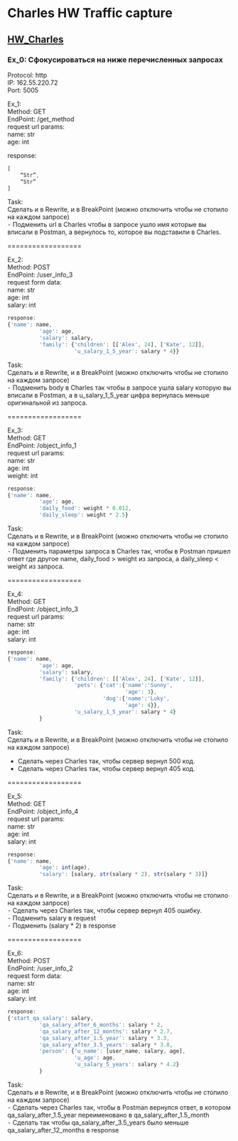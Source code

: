 # Charles HW Traffic capture 

## [HW_Charles](https://github.com/Pavlik1100/Charles/blob/main/HW_Charles.chls)

### Ex_0: Сфокусироваться на ниже перечисленных запросах
  
Protocol: http  
IP: 162.55.220.72  
Port: 5005  
  
Ex_1:   
Method: GET  
EndPoint: /get_method  
request url params:   
 name: str  
 age: int  
  
response:   
```js
[  
    “Str”,  
    “Str”  
]  
```

Task:  
Сделать и в Rewrite, и в BreakPoint (можно отключить чтобы не стопило на каждом запросе)  
   ⁃ Подменить url в Charles чтобы в запросе ушло имя которые вы вписали в Postman, а вернулось то, которое вы подставили в Charles.  
  
==================  
  
Ex_2:  
Method: POST  
EndPoint: /user_info_3  
request form data:   
 name: str  
 age: int  
 salary: int  
```js  
response: 
{'name': name,
          'age': age,
          'salary': salary,
          'family': {'children': [['Alex', 24], ['Kate', 12]],
                     'u_salary_1_5_year': salary * 4}}
```
Task:  
Сделать и в Rewrite, и в BreakPoint (можно отключить чтобы не стопило на каждом запросе)  
   ⁃ Подменить body в Charles так чтобы в запросе ушла salary которую вы вписали в Postman, а в u_salary_1_5_year цифра вернулась меньше оригинальной из запроса.  
   
==================  
  
Ex_3:  
Method: GET  
EndPoint: /object_info_1  
request url params:   
 name: str  
 age: int  
 weight: int  
```js  
response: 
{'name': name,
          'age': age,
          'daily_food': weight * 0.012,
          'daily_sleep': weight * 2.5}
```
Task:  
Сделать и в Rewrite, и в BreakPoint (можно отключить чтобы не стопило на каждом запросе)  
   ⁃ Подменить параметры запроса в Charles так, чтобы в Postman пришел ответ где другое name, daily_food > weight из запроса, а daily_sleep < weight из запроса.  
  
==================  

Ex_4:  
Method: GET  
EndPoint: /object_info_3  
request url params:   
 name: str  
 age: int  
 salary: int  
```js  
response: 
{'name': name,
          'age': age,
          'salary': salary,
          'family': {'children': [['Alex', 24], ['Kate', 12]],
                     'pets': {'cat':{'name':'Sunny',
                                     'age': 3},
                              'dog':{'name':'Luky',
                                     'age': 4}},
                     'u_salary_1_5_year': salary * 4}
          }
```
Task:  
Сделать и в Rewrite, и в BreakPoint (можно отключить чтобы не стопило на каждом запросе)
   - Сделать через Charles так, чтобы сервер вернул 500 код.  
   - Сделать через Charles так, чтобы сервер вернул 405 код.  
  
==================  
  
Ex_5:  
Method: GET  
EndPoint: /object_info_4  
request url params:   
 name: str  
 age: int  
 salary: int  
```js  
response: 
{'name': name,
          'age': int(age),
          'salary': [salary, str(salary * 2), str(salary * 3)]}
```

Task:  
Сделать и в Rewrite, и в BreakPoint (можно отключить чтобы не стопило на каждом запросе)  
   ⁃ Сделать через Charles так, чтобы сервер вернул 405 ошибку.  
   ⁃ Подменить salary в request  
   ⁃ Подменить (salary * 2) в response  
  
==================  
  
Ex_6:  
Method: POST  
EndPoint: /user_info_2  
request form data:   
 name: str  
 age: int  
 salary: int  
```js
response: 
{'start_qa_salary': salary,
          'qa_salary_after_6_months': salary * 2,
          'qa_salary_after_12_months': salary * 2.7,
          'qa_salary_after_1.5_year': salary * 3.3,
          'qa_salary_after_3.5_years': salary * 3.8,
          'person': {'u_name': [user_name, salary, age],
                     'u_age': age,
                     'u_salary_5_years': salary * 4.2}
          }
```
  
Task:  
Сделать и в Rewrite, и в BreakPoint (можно отключить чтобы не стопило на каждом запросе)  
   ⁃ Сделать через Charles так, чтобы в Postman вернулся ответ, в котором qa_salary_after_1.5_year переименовано в qa_salary_after_1.5_month  
   ⁃ Сделать так чтобы qa_salary_after_3.5_years было меньше qa_salary_after_12_months в response  
